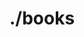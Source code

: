 ---
title: ./books
menu: main
cascade:
  feed_url: https://fsis.site/books/index.xml
  feed_title: fsis.site/books/new
---